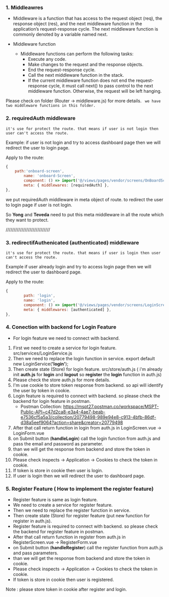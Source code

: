 ### 1. Middleawres
- Middleware is a function that has access to the request object (req), the response object (res), and the next middleware function in the application’s request-response cycle. The next middleware function is commonly denoted by a variable named next.

- Middleware function
    - Middleware functions can perform the following tasks:
        - Execute any code.
        - Make changes to the request and the response objects.
        - End the request-response cycle.
        - Call the next middleware function in the stack.
        - If the current middleware function does not end the request-response cycle, it must call next() to pass control to the next middleware function. Otherwise, the request will be left hanging.

Please check on folder (Router -> middleware.js) for more details.
``` we have two middleware functions in this folder.```

### 2. requiredAuth middleware
```it's use for protect the route. that means if user is not login then user can't access the route.```

Example: if user is not login and try to access dashboard page then we will redirect the user to login page.

Apply to the route:
```javascript
{
    path:'onboard-screen',
        name: 'onboard-Screen',
        component: () => import('@/views/pages/vendor/screens/OnBoardScreen.vue'),
        meta: { middlewares: [requiredAuth] },
},
```

we put requiredAuth middleware in meta object of route. to redirect the user to login page if user is not login.

So **Yong** and **Teveda** need to put this meta middleware in all the route which they want to protect.

////////////////////////////

### 3. redirectifAuthenicated (authenticated) middleware

```it's use for protect the route. that means if user is login then user can't access the route.```

Example if user already login and try to access login page then we will redirect the user to dashboard page.

Apply to the route:
```javascript
{
        path: 'login',
        name: 'login',
        component: () => import('@/views/pages/vendor/screens/LoginScreen.vue'),
        meta: { middlewares: [authenticated] },
},
```

### 4. Conection with backend for Login Feature
- For login feature we need to connect with backend.

1. First we need to create a service for login feature.
   src/services/LoginService.js
2. Then we need to replace the login function in service.
   export default new LoginService(**'login'**);
3. Then create state (Store) for login feature.
   src/store/auth.js ( i'm already init **auth.js** for **login** and **logout** so **register** the **login** function in auth.js)
4. Please check the store auth.js for more details.
5. I'm use cookie to store token response from backend. so api will identify the user by token in cookie.
6. Login feature is required to connect with backend. so please check the backend for login feature in postman.
    - Postman Collection: https://mspt27.postman.co/workspace/MSPT-Public-API~c47d2ca8-e3a4-4ae7-beab-e7536cf5a5a3/collection/20779498-989e94e8-c913-4bfb-86df-d38a5eef9064?action=share&creator=20779498
7. After that call return function in login from auth.js in LoginScreen.vue -> LoginForm.vue
8. on Submit button (**handleLogin**) call the login function from auth.js and pass the email and password as parameter.
9. than we will get the response from backend and store the token in cookie.
10. Please check inspects -> Application -> Cookies to check the token in cookie.
11. If token is store in cookie then user is login.
12. If user is login then we will redirect the user to dashboard page.

### 5. Register Feature ( How to implement the register feature)
- Register feature is same as login feature.
- We need to create a service for register feature.
- Then we need to replace the register function in service.
- Then create state (Store) for register feature (put new function for register in auth.js).
- Register feature is required to connect with backend. so please check the backend for register feature in postman.
- After that call return function in register from auth.js in RegisterScreen.vue -> RegisterForm.vue
- on Submit button (**handleRegister**) call the register function from auth.js and pass parameters.
- than we will get the response from backend and store the token in cookie.
- Please check inspects -> Application -> Cookies to check the token in cookie.
- If token is store in cookie then user is registered.

Note : please store token in cookie after register and login.

